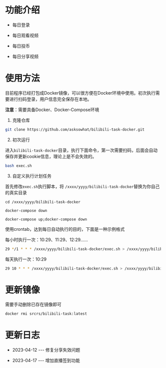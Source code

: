 # 功能介绍

- 每日登录

- 每日观看视频

- 每日投币

- 每日分享视频

# 使用方法

目前程序已经打包成Docker镜像，可以很方便在Docker环境中使用。初次执行需要进行扫码登录，用户信息完全保存在本地。

**注意**：需要具备Docker、Docker-Compose环境

1. 克隆仓库

```bash
git clone https://github.com/asksowhat/bilibili-task-docker.git
```

2. 初次运行

进入`bilibili-task-docker`目录，执行下面命令，第一次需要扫码，后面会自动保存并更新cookie信息，理论上是不会失效的。

```bash
bash exec.sh
```

3. 自定义执行计划任务

首先修改`exec.sh`执行脚本，将 `/xxxx/yyyy/bilibili-task-docker`替换为你自己的真实目录

```
cd /xxxx/yyyy/bilibili-task-docker

docker-compose down

docker-compose up;docker-compose down
```

使用crontab，达到每日自动执行的目的，下面是一种示例格式

每小时执行一次：10:29、11:29、12:29......

```bash
29 */1 * * * /xxxx/yyyy/bilibili-task-docker/exec.sh > /xxxx/yyyy/bilibili-task-docker/exec.log 2>&1 &
```

每天执行一次：10:29

```bash
29 10 * * * /xxxx/yyyy/bilibili-task-docker/exec.sh > /xxxx/yyyy/bilibili-task-docker/exec.log 2>&1 &
```

# 更新镜像

需要手动删除已存在镜像即可

```bash
docker rmi srcrs/bilibili-task:latest
```

# 更新日志

- 2023-04-12 --- 修复分享失效问题

- 2023-04-17 --- 增加直播签到功能